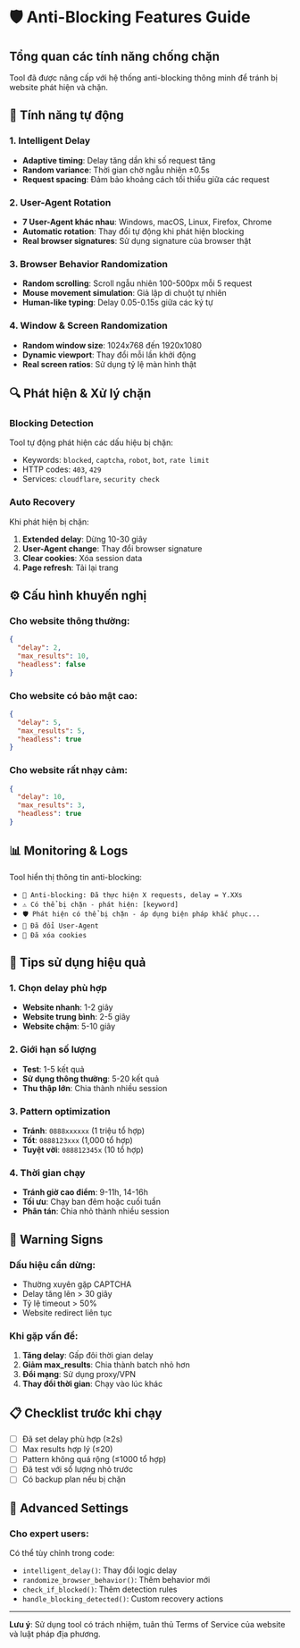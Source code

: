 # 🛡️ Anti-Blocking Features Guide

## Tổng quan các tính năng chống chặn

Tool đã được nâng cấp với hệ thống anti-blocking thông minh để tránh bị website phát hiện và chặn.

## 🤖 Tính năng tự động

### 1. Intelligent Delay
- **Adaptive timing**: Delay tăng dần khi số request tăng
- **Random variance**: Thời gian chờ ngẫu nhiên ±0.5s
- **Request spacing**: Đảm bảo khoảng cách tối thiểu giữa các request

### 2. User-Agent Rotation  
- **7 User-Agent khác nhau**: Windows, macOS, Linux, Firefox, Chrome
- **Automatic rotation**: Thay đổi tự động khi phát hiện blocking
- **Real browser signatures**: Sử dụng signature của browser thật

### 3. Browser Behavior Randomization
- **Random scrolling**: Scroll ngẫu nhiên 100-500px mỗi 5 request
- **Mouse movement simulation**: Giả lập di chuột tự nhiên
- **Human-like typing**: Delay 0.05-0.15s giữa các ký tự

### 4. Window & Screen Randomization
- **Random window size**: 1024x768 đến 1920x1080
- **Dynamic viewport**: Thay đổi mỗi lần khởi động
- **Real screen ratios**: Sử dụng tỷ lệ màn hình thật

## 🔍 Phát hiện & Xử lý chặn

### Blocking Detection
Tool tự động phát hiện các dấu hiệu bị chặn:
- Keywords: `blocked`, `captcha`, `robot`, `bot`, `rate limit`
- HTTP codes: `403`, `429`
- Services: `cloudflare`, `security check`

### Auto Recovery
Khi phát hiện bị chặn:
1. **Extended delay**: Dừng 10-30 giây
2. **User-Agent change**: Thay đổi browser signature
3. **Clear cookies**: Xóa session data
4. **Page refresh**: Tải lại trang

## ⚙️ Cấu hình khuyến nghị

### Cho website thông thường:
```json
{
  "delay": 2,
  "max_results": 10,
  "headless": false
}
```

### Cho website có bảo mật cao:
```json
{
  "delay": 5,
  "max_results": 5,
  "headless": true
}
```

### Cho website rất nhạy cảm:
```json
{
  "delay": 10,
  "max_results": 3,
  "headless": true
}
```

## 📊 Monitoring & Logs

Tool hiển thị thông tin anti-blocking:
- `🤖 Anti-blocking: Đã thực hiện X requests, delay = Y.XXs`
- `⚠️ Có thể bị chặn - phát hiện: [keyword]`
- `🛡️ Phát hiện có thể bị chặn - áp dụng biện pháp khắc phục...`
- `🔄 Đã đổi User-Agent`
- `🍪 Đã xóa cookies`

## 🎯 Tips sử dụng hiệu quả

### 1. Chọn delay phù hợp
- **Website nhanh**: 1-2 giây
- **Website trung bình**: 2-5 giây  
- **Website chậm**: 5-10 giây

### 2. Giới hạn số lượng
- **Test**: 1-5 kết quả
- **Sử dụng thông thường**: 5-20 kết quả
- **Thu thập lớn**: Chia thành nhiều session

### 3. Pattern optimization
- **Tránh**: `0888xxxxxx` (1 triệu tổ hợp)
- **Tốt**: `0888123xxx` (1,000 tổ hợp)
- **Tuyệt vời**: `088812345x` (10 tổ hợp)

### 4. Thời gian chạy
- **Tránh giờ cao điểm**: 9-11h, 14-16h
- **Tối ưu**: Chạy ban đêm hoặc cuối tuần
- **Phân tán**: Chia nhỏ thành nhiều session

## 🚨 Warning Signs

### Dấu hiệu cần dừng:
- Thường xuyên gặp CAPTCHA
- Delay tăng lên > 30 giây
- Tỷ lệ timeout > 50%
- Website redirect liên tục

### Khi gặp vấn đề:
1. **Tăng delay**: Gấp đôi thời gian delay
2. **Giảm max_results**: Chia thành batch nhỏ hơn
3. **Đổi mạng**: Sử dụng proxy/VPN
4. **Thay đổi thời gian**: Chạy vào lúc khác

## 📋 Checklist trước khi chạy

- [ ] Đã set delay phù hợp (≥2s)
- [ ] Max results hợp lý (≤20)
- [ ] Pattern không quá rộng (≤1000 tổ hợp)
- [ ] Đã test với số lượng nhỏ trước
- [ ] Có backup plan nếu bị chặn

## 🔧 Advanced Settings

### Cho expert users:
Có thể tùy chỉnh trong code:
- `intelligent_delay()`: Thay đổi logic delay
- `randomize_browser_behavior()`: Thêm behavior mới
- `check_if_blocked()`: Thêm detection rules
- `handle_blocking_detected()`: Custom recovery actions

---

**Lưu ý**: Sử dụng tool có trách nhiệm, tuân thủ Terms of Service của website và luật pháp địa phương. 